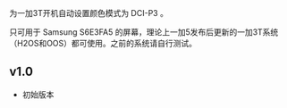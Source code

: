 为一加3T开机自动设置颜色模式为 DCI-P3 。

只可用于 Samsung S6E3FA5 的屏幕，理论上一加5发布后更新的一加3T系统（H2OS和OOS）都可使用。之前的系统请自行测试。

## v1.0
  - 初始版本
